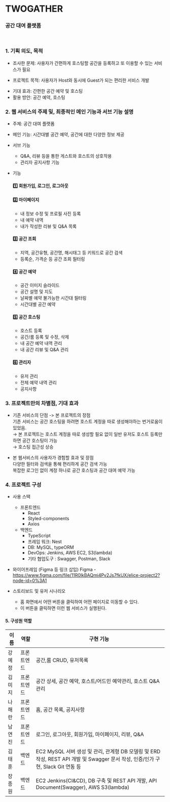 # **TWOGATHER**

### **공간 대여 플랫폼**

<br>

### 1. 기획 의도, 목적

<!-- - 조사할 문제, 조사할 문제가 흥미로운 이유 -->
- 조사한 문제: 사용자가 간편하게 호스팅할 공간을 등록하고 또 이용할 수 있는 서비스가 필요 
<!-- - 프로젝트 목적 및 필요성 (어떤 사용자의, 어떤 문제를 해결하는지) --> 
- 프로젝트 목적: 사용자가 Host와 동시에 Guest가 되는 편리한 서비스 개발 
<!-- - 프로젝트가 제공하는 기대 효과와 활용 방안 --> 
- 기대 효과: 간편한 공간 예약 및 호스팅
- 활용 방안: 공간 예약, 호스팅

### 2. 웹 서비스의 주제 및, 최종적인 메인 기능과 서브 기능 설명
- 주제: 공간 대여 플랫폼
- 메인 기능: 시간대별 공간 예약, 공간에 대한 다양한 정보 제공
- 서브 기능
  - Q&A, 리뷰 등을 통한 게스트와 호스트의 상호작용
  - 관리자 공지사항 기능

- 기능
  #### 1️⃣ 회원가입, 로그인, 로그아웃
  #### 2️⃣ 마이페이지
    - 내 정보 수정 및 프로필 사진 등록
    - 내 예약 내역
    - 내가 작성한 리뷰 및 Q&A 목록
  #### 3️⃣ 공간 조회
    - 지역, 공간유형, 공간명, 해시태그 등 키워드로 공간 검색
    - 등록순, 가격순 등 공간 조회 필터링
  #### 4️⃣ 공간 예약
    - 공간 이미지 슬라이드
    - 공간 설명 및 지도
    - 날짜별 예약 불가능한 시간대 필터링
    - 시간대별 공간 예약
  #### 5️⃣ 공간 호스팅
    - 호스트 등록
    - 공간/룸 등록 및 수정, 삭제
    - 내 공간 예약 내역 관리
    - 내 공간 리뷰 및 Q&A 관리
  #### 6️⃣ 관리자
    - 유저 관리
    - 전체 예약 내역 관리
    - 공지사항

### 3. 프로젝트만의 차별점, 기대 효과

- 기존 서비스의 단점 -> 본 프로젝트의 장점  
  기존 서비스는 공간 호스팅을 하려면 호스트 계정을 따로 생성해야하는 번거로움이 있었음.  
  → 본 프로젝트는 호스트 계정을 따로 생성할 필요 없이 일반 유저도 호스트 등록만 하면 공간 호스팅이 가능  
  → 호스팅 접근성 상승
 
- 본 웹서비스의 사용자가 경험할 효과 및 장점  
  다양한 필터와 검색을 통해 편리하게 공간 검색 가능  
  복잡한 로그인 없이 계정 하나로 공간 호스팅과 공간 대여 예약 가능  


### 4. 프로젝트 구성

- 사용 스택  
  - 프론트엔드  
    - React  
    - Styled-components  
    - Axios  
  - 백엔드
    - TypeScript
    - 프레임 워크: Nest
    - DB: MySQL, typeORM
    - DevOps: Jenkins, AWS EC2, S3(lambda)
    - 기타 협업도구 : Swagger, Postman, Slack  
    
- 와이어프레임 (Figma 등 링크 삽입)
  Figma - https://www.figma.com/file/11R0lkBAQmi4Pv2Js7fkUX/elice-project2?node-id=0%3A1

- 스토리보드 및 유저 시나리오
  - 홈 화면에서 어떤 버튼을 클릭하여 어떤 페이지로 이동할 수 있다.
  - 이 버튼을 클릭하면 이런 웹 서비스가 실행된다.

#### 5. 구성원 역할

| 이름 | 역할 | 구현 기능 |
| ---- | ---- | --------- |
|강예정|프론트엔드|공간,룸 CRUD, 유저목록 |
|김미지|프론트엔드|공간 상세, 공간 예약, 호스트/어드민 예약관리, 호스트 Q&A 관리|
|나해란|프론트엔드|홈, 공간 목록, 공지사항|
|남연진|프론트엔드|로그인, 로그아웃, 회원가입, 마이페이지, 리뷰, Q&A|
|김태훈| 백엔드 |EC2 MySQL 서버 생성 및 관리, 관계형 DB 모델링 및 ERD 작성, REST API 개발 및 Swagger 문서 작성, 인증/인가 구현, Slack Git 연동 등|
|장종원| 백엔드 |EC2 Jenkins(CI&CD), DB 구축 및 REST API 개발, API Document(Swagger), AWS S3(lambda)|
